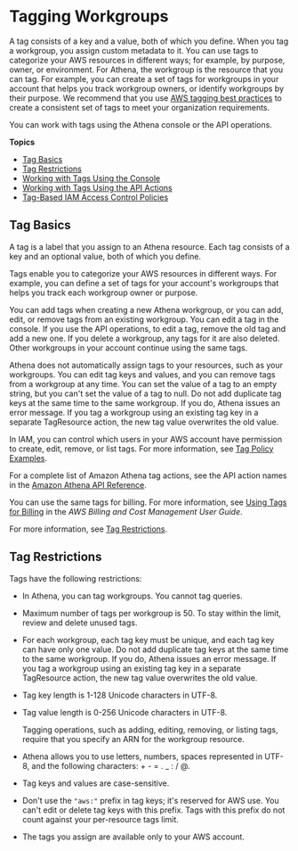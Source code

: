 # Tagging Workgroups<a name="tags"></a>

A tag consists of a key and a value, both of which you define\. When you tag a workgroup, you assign custom metadata to it\. You can use tags to categorize your AWS resources in different ways; for example, by purpose, owner, or environment\. For Athena, the workgroup is the resource that you can tag\. For example, you can create a set of tags for workgroups in your account that helps you track workgroup owners, or identify workgroups by their purpose\. We recommend that you use [AWS tagging best practices](https://aws.amazon.com/answers/account-management/aws-tagging-strategies/) to create a consistent set of tags to meet your organization requirements\.

You can work with tags using the Athena console or the API operations\. 

**Topics**
+ [Tag Basics](#tag-basics)
+ [Tag Restrictions](#tag-restricitions)
+ [Working with Tags Using the Console](tags-console.md)
+ [Working with Tags Using the API Actions](tags-api.md)
+ [Tag\-Based IAM Access Control Policies](tags-access-control.md)

## Tag Basics<a name="tag-basics"></a>

A tag is a label that you assign to an Athena resource\. Each tag consists of a key and an optional value, both of which you define\.

Tags enable you to categorize your AWS resources in different ways\. For example, you can define a set of tags for your account's workgroups that helps you track each workgroup owner or purpose\.

You can add tags when creating a new Athena workgroup, or you can add, edit, or remove tags from an existing workgroup\. You can edit a tag in the console\. If you use the API operations, to edit a tag, remove the old tag and add a new one\. If you delete a workgroup, any tags for it are also deleted\. Other workgroups in your account continue using the same tags\.

Athena does not automatically assign tags to your resources, such as your workgroups\. You can edit tag keys and values, and you can remove tags from a workgroup at any time\. You can set the value of a tag to an empty string, but you can't set the value of a tag to null\. Do not add duplicate tag keys at the same time to the same workgroup\. If you do, Athena issues an error message\. If you tag a workgroup using an existing tag key in a separate TagResource action, the new tag value overwrites the old value\.

In IAM, you can control which users in your AWS account have permission to create, edit, remove, or list tags\. For more information, see [Tag Policy Examples](tags-access-control.md#tag-policy-examples)\.

For a complete list of Amazon Athena tag actions, see the API action names in the [Amazon Athena API Reference](https://docs.aws.amazon.com/athena/latest/APIReference/)\.

You can use the same tags for billing\. For more information, see [Using Tags for Billing](https://docs.aws.amazon.com/awsaccountbilling/latest/aboutv2/custom-tags.html) in the *AWS Billing and Cost Management User Guide*\.

For more information, see [Tag Restrictions](#tag-restricitions)\.

## Tag Restrictions<a name="tag-restricitions"></a>

Tags have the following restrictions:
+ In Athena, you can tag workgroups\. You cannot tag queries\.
+ Maximum number of tags per workgroup is 50\. To stay within the limit, review and delete unused tags\.
+ For each workgroup, each tag key must be unique, and each tag key can have only one value\. Do not add duplicate tag keys at the same time to the same workgroup\. If you do, Athena issues an error message\. If you tag a workgroup using an existing tag key in a separate TagResource action, the new tag value overwrites the old value\.
+ Tag key length is 1\-128 Unicode characters in UTF\-8\.
+ Tag value length is 0\-256 Unicode characters in UTF\-8\.

  Tagging operations, such as adding, editing, removing, or listing tags, require that you specify an ARN for the workgroup resource\.
+ Athena allows you to use letters, numbers, spaces represented in UTF\-8, and the following characters: \+ \- = \. \_ : / @\.
+ Tag keys and values are case\-sensitive\.
+ Don't use the `"aws:"` prefix in tag keys; it's reserved for AWS use\. You can't edit or delete tag keys with this prefix\. Tags with this prefix do not count against your per\-resource tags limit\.
+ The tags you assign are available only to your AWS account\.
